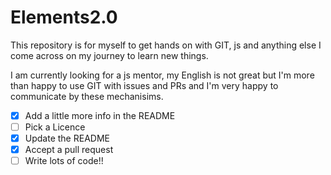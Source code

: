 # Elements2.0

This repository is for myself to get hands on with GIT, js and anything else I come across on my journey to learn new things.

I am currently looking for a js mentor, my English is not great but I'm more than happy to use GIT with issues and PRs and I'm very happy to communicate by these mechanisims. 

- [X] Add a little more info in the README
- [ ] Pick a Licence
- [X] Update the README
- [X] Accept a pull request
- [ ] Write lots of code!!
